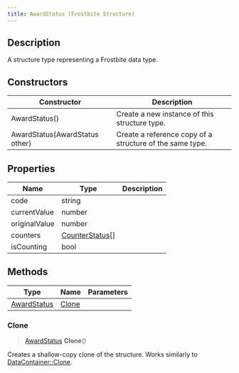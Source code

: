 ```yaml
---
title: AwardStatus (Frostbite Structure)
---
```

## Description

A structure type representing a Frostbite data type.

## Constructors

| Constructor                    | Description                                              |
| ------------------------------ | -------------------------------------------------------- |
| AwardStatus()                  | Create a new instance of this structure type.            |
| AwardStatus(AwardStatus other) | Create a reference copy of a structure of the same type. |

## Properties

| Name          | Type                               | Description |
| ------------- | ---------------------------------- | ----------- |
| code          | string                             |             |
| currentValue  | number                             |             |
| originalValue | number                             |             |
| counters      | [CounterStatus](CounterStatus)\[\] |             |
| isCounting    | bool                               |             |

## Methods

| Type                       | Name            | Parameters |
| -------------------------- | --------------- | ---------- |
| [AwardStatus](AwardStatus) | [Clone](#clone) |            |

### Clone

> [AwardStatus](AwardStatus) **Clone**()

Creates a shallow-copy clone of the structure. Works similarly to [DataContainer::Clone](/vext/ref/cls/shr/datacontainer#clone).
